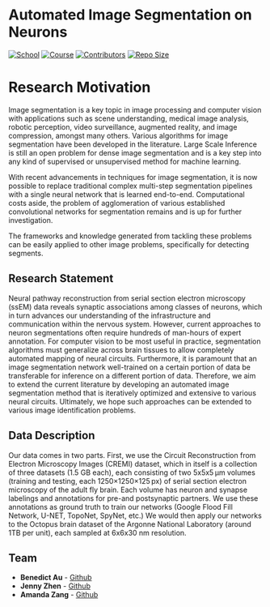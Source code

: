 # Automated Image Segmentation on Neurons

[![School](https://img.shields.io/badge/UChicago-MSCA-red)]() [![Course](https://img.shields.io/badge/Course-DataMining-lightgray)]()  [![Contributors](https://img.shields.io/badge/Contributors-5-green)]() [![Repo Size](https://img.shields.io/github/commit-activity/y/benedictau1993/spotify_recommendation_engine.svg)]()

# Research Motivation

Image segmentation is a key topic in image processing and computer vision with applications such as scene understanding, medical image analysis, robotic perception, video surveillance, augmented reality, and image compression, amongst many others. Various algorithms for image segmentation have been developed in the literature. Large Scale Inference is still an open problem for dense image segmentation and is a key step into any kind of supervised or unsupervised method for machine learning.

With recent advancements in techniques for image segmentation, it is now possible to replace traditional complex multi-step segmentation pipelines with a single neural network that is learned end-to-end. Computational costs aside, the problem of agglomeration of various established convolutional networks for segmentation remains and is up for further investigation.

The frameworks and knowledge generated from tackling these problems can be easily applied to other image problems, specifically for detecting segments.


## Research Statement

Neural pathway reconstruction from serial section electron microscopy (ssEM) data reveals synaptic associations among classes of neurons, which in turn advances our understanding of the infrastructure and communication within the nervous system. However, current approaches to neuron segmentations often require hundreds of man-hours of expert annotation. For computer vision to be most useful in practice, segmentation algorithms must generalize across brain tissues to allow completely automated mapping of neural circuits. Furthermore, it is paramount that an image segmentation network well-trained on a certain portion of data be transferable for inference on a different portion of data. Therefore, we aim to extend the current literature by developing an automated image segmentation method that is iteratively optimized and extensive to various neural circuits. Ultimately, we hope such approaches can be extended to various image identification problems.

## Data Description

Our data comes in two parts. First, we use the Circuit Reconstruction from Electron Microscopy Images (CREMI) dataset, which in itself is a collection of three datasets (1.5 GB each), each consisting of two 5x5x5 μm volumes (training and testing, each 1250×1250×125 px) of serial section electron microscopy of the adult fly brain. Each volume has neuron and synapse labelings and annotations for pre-and postsynaptic partners. We use these annotations as ground truth to train our networks (Google Flood Fill Network, U-NET, TopoNet, SpyNet, etc.) We would then apply our networks to the Octopus brain dataset of the Argonne National Laboratory (around 1TB per unit), each sampled at 6x6x30 nm resolution. 

## Team
- **Benedict Au** - [Github](https://github.com/benedictau1993/)
- **Jenny Zhen** - [Github](https://github.com/JennyZhen95)
- **Amanda Zang** - [Github](https://github.com/AmandaZang)
